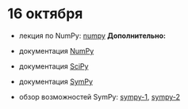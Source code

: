 # 16 октября

* лекция по NumPy: [numpy](
https://nbviewer.jupyter.org/github/allatambov/PyDat-0919/blob/master/lectures-seminars/6-numpy/numpy.ipynb)
**Дополнительно:**

* документация [NumPy](https://numpy.org/)

* документация [SciPy](https://www.scipy.org/)

* документация [SymPy](https://www.sympy.org/en/index.html)

* обзор возможностей SymPy: [sympy-1](https://nbviewer.jupyter.org/github/allatambov/py-icef/blob/master/add/sympy-1.ipynb), [sympy-2](https://nbviewer.jupyter.org/github/allatambov/py-icef/blob/master/add/sympy-2.ipynb)
